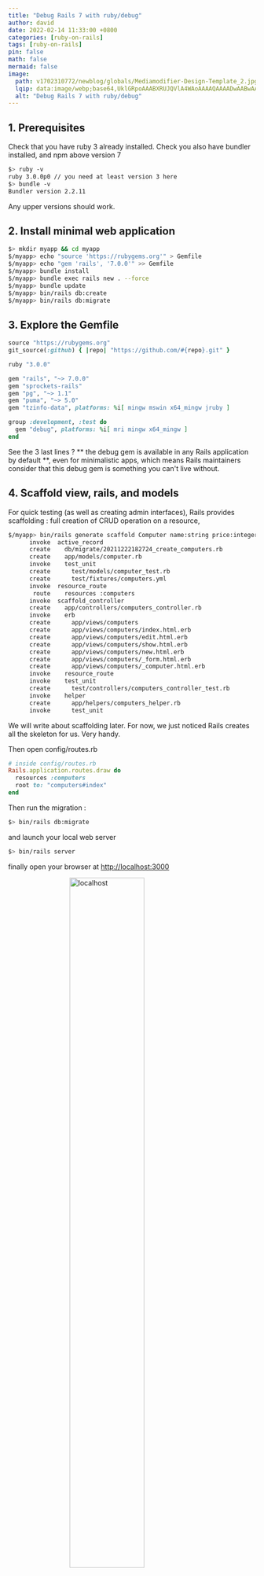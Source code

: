 ```yaml
---
title: "Debug Rails 7 with ruby/debug"
author: david
date: 2022-02-14 11:33:00 +0800
categories: [ruby-on-rails]
tags: [ruby-on-rails]
pin: false
math: false
mermaid: false
image:
  path: v1702310772/newblog/globals/Mediamodifier-Design-Template_2.jpg
  lqip: data:image/webp;base64,UklGRpoAAABXRUJQVlA4WAoAAAAQAAAADwAABwAAQUxQSDIAAAARL0AmbZurmr57yyIiqE8oiG0bejIYEQTgqiDA9vqnsUSI6H+oAERp2HZ65qP/VIAWAFZQOCBCAAAA8AEAnQEqEAAIAAVAfCWkAALp8sF8rgRgAP7o9FDvMCkMde9PK7euH5M1m6VWoDXf2FkP3BqV0ZYbO6NA/VFIAAAA
  alt: "Debug Rails 7 with ruby/debug"
---
```


## 1. Prerequisites  
  
Check that you have ruby 3 already installed. Check you also have bundler installed, and npm above version 7  
  
```bash  
$> ruby -v  
ruby 3.0.0p0 // you need at least version 3 here  
$> bundle -v  
Bundler version 2.2.11
```

Any upper versions should work.  

## 2. Install minimal web application

```bash  
$> mkdir myapp && cd myapp  
$/myapp> echo "source 'https://rubygems.org'" > Gemfile  
$/myapp> echo "gem 'rails', '7.0.0'" >> Gemfile  
$/myapp> bundle install  
$/myapp> bundle exec rails new . --force
$/myapp> bundle update  
$/myapp> bin/rails db:create  
$/myapp> bin/rails db:migrate
```

## 3. Explore the Gemfile

```ruby
source "https://rubygems.org"
git_source(:github) { |repo| "https://github.com/#{repo}.git" }

ruby "3.0.0"

gem "rails", "~> 7.0.0"
gem "sprockets-rails"
gem "pg", "~> 1.1"
gem "puma", "~> 5.0"
gem "tzinfo-data", platforms: %i[ mingw mswin x64_mingw jruby ]

group :development, :test do
  gem "debug", platforms: %i[ mri mingw x64_mingw ]
end
```

See the 3 last lines ? ** the debug gem is available in any Rails application by default **, even for minimalistic apps, which means Rails maintainers consider that this debug gem is something you can't live without.

## 4. Scaffold view, rails, and models

For quick testing (as well as creating admin interfaces), Rails provides scaffolding : full creation of CRUD operation on a resource, 

```bash
$/myapp> bin/rails generate scaffold Computer name:string price:integer
      invoke  active_record
      create    db/migrate/20211222182724_create_computers.rb
      create    app/models/computer.rb
      invoke    test_unit
      create      test/models/computer_test.rb
      create      test/fixtures/computers.yml
      invoke  resource_route
       route    resources :computers
      invoke  scaffold_controller
      create    app/controllers/computers_controller.rb
      invoke    erb
      create      app/views/computers
      create      app/views/computers/index.html.erb
      create      app/views/computers/edit.html.erb
      create      app/views/computers/show.html.erb
      create      app/views/computers/new.html.erb
      create      app/views/computers/_form.html.erb
      create      app/views/computers/_computer.html.erb
      invoke    resource_route
      invoke    test_unit
      create      test/controllers/computers_controller_test.rb
      invoke    helper
      create      app/helpers/computers_helper.rb
      invoke      test_unit
```

We will write about scaffolding later. For now, we just noticed Rails creates all the skeleton for us. Very handy.

Then open config/routes.rb

```rb
# inside config/routes.rb
Rails.application.routes.draw do
  resources :computers
  root to: "computers#index"
end
```

Then run the migration :
```bash  
$> bin/rails db:migrate
```
and launch your local web server
```bash  
$> bin/rails server 
```

finally open your browser at [http://localhost:3000](http://localhost:3000)

<figure>  
<img style="display:block;float:none;margin-left:auto;margin-right:auto;width:60%" src="https://res.cloudinary.com/bdavidxyz-com/image/upload/v1640198354/rails/computers2.png" loading="lazy" alt="localhost">  
<figcaption style="display:block;float:none;margin-left:auto;margin-right:auto;width:60%">localhost</figcaption>  
</figure>  
  
Great ! Everything works. Let's see how to debug this app, before any sudden bug appears.

## 5. Debugging our app

First open *app/controllers/computers_controller.rb*

```ruby
class ComputersController < ApplicationController
  before_action :set_computer, only: %i[ show edit update destroy ]

  # GET /computers
  def index
    @computers = Computer.all
  end
  
  # A lot more code...
end
```

From the comments, you can guess that each time the /computers URL is entered in the browser, the *index* function is called. Fine ! It allows us to easily try the *ruby/debug* gem.

Modify  *app/controllers/computers_controller.rb* as follow

```ruby
class ComputersController < ApplicationController
  before_action :set_computer, only: %i[ show edit update destroy ]

  # GET /computers
  def index
    my_age = 42
    binding.break   
    @computers = Computer.all
    binding.break
  end
  
  # A lot more code...
end
```

So we've added 2 lines `binding.break`

From the name, we can guess Rails server should stop each time it reaches the `binding.break` instruction.

### Reaching a breakpoint

Stop your local web server. Relaunch it with :
```bash  
$> bin/rails server 
```

And refresh your browser at http://localhost:3000

You should see the spinner that indicates your page cannot load right now :

<figure>  
<img style="display:block;float:none;margin-left:auto;margin-right:auto;width:60%" src="https://res.cloudinary.com/bdavidxyz-com/image/upload/v1640334634/rails/spinnerloading_24.png" loading="lazy" alt="spinner">  
<figcaption style="display:block;float:none;margin-left:auto;margin-right:auto;width:60%">spinner</figcaption>  
</figure>  

Probably the breakpoint was actually reached, as planned !

Open your terminal :

<figure>  
<img style="display:block;float:none;margin-left:auto;margin-right:auto;width:60%" src="https://res.cloudinary.com/bdavidxyz-com/image/upload/v1640334936/rails/blockedwow.png" loading="lazy" alt="beautiful colors in terminal">  
<figcaption style="display:block;float:none;margin-left:auto;margin-right:auto;width:60%">beautiful colors in terminal</figcaption>  
</figure>  

The program has stopped where you asked it to stop : on the `binding.break` instruction.

Lesson 1 :

> ruby/debug allow us to debug a Ruby-on-Rails program right into the terminal, with all features you would usually find in an IDE : next step, evaluate, continue, etc

Lesson 2 :

> ruby/debug comes with beautiful colors, which helps a lot.

### Evaluate a variable

Inside your terminal, the cursor is already positioned inside the ruby debugger. 

Type
```bash  
(rdbg) my_age # ruby
42
(rdbg) @computers
nil
(rdbg)
```

`my_age` already exists, and the debugger shows us its value. Neat ! @computers is not yet set once we reach the first breakpoint, so its value is `nil` (for now).

### Set a variable

```bash  
(rdbg) eval my_age=43    # command
(rdbg) my_age    # ruby
43
(rdbg)
```

Very useful if you want to reach a particular state inside your controller or service object. Note also the comment at the end of each line.

Lesson 3 :

> ruby/debug makes it possible to read, but also write any variable on-the-fly, allowing your Rails app to reach any desired state.

Lesson 4 :

> ruby/debug has a nice developer UX, by trying to comment existing commands (if no comment appears, you are trying to type a command that doesn't exist...)

### Jump to next breakpoint

```bash  
(rdbg) c    # continue command
[4, 13] in ~/workspace/myapp/app/controllers/computers_controller.rb
     4|   # GET /computers
     5|   def index
     6|     my_age = 42
     7|     binding.break   
     8|     @computers = Computer.all
=>   9|     binding.break   
    10|   end
```

Now, no surprise, if you evaluate `@computers`, it exists :

```bash  
(rdbg) @computers # ruby
[]
(rdbg) 3 + 4 # ruby
7
```

Note that you can type in any Ruby expression, not just existing variables.

### Escape the debugger

Type "c" and "enter" until you escape from all breakpoints :

```bash  
(rdbg) c    # continue command
  Rendering layout layouts/application.html.erb
  Rendering computers/index.html.erb within layouts/application
  Rendered computers/index.html.erb within layouts/application (Duration: 0.7ms | Allocations: 327)
  Rendered layout layouts/application.html.erb (Duration: 4.4ms | Allocations: 1317)
Completed 200 OK in 1581101ms (Views: 9.0ms | ActiveRecord: 9.0ms | Allocations: 139408)
```

And go back to the browser, at http://locahost:3000. The spinner has disappeared. If you reload the page, the spinner is here again, and you can enjoy a new debugging session in your terminal.

## All available options

Inside the debugger, type "h"

```bash
(rdbg) h    # help command
### Control flow

* `s[tep]`
  * Step in. Resume the program until next breakable point.
* `s[tep] <n>`
  * Step in, resume the program at `<n>`th breakable point.
* `n[ext]`
  * Step over. Resume the program until next line.
* `n[ext] <n>`
  * Step over, same as `step <n>`.
* `fin[ish]`
  * Finish this frame. Resume the program until the current frame is finished.
* `fin[ish] <n>`
  * Finish `<n>`th frames.
* `c[ontinue]`
  * Resume the program.
* `q[uit]` or `Ctrl-D`
  * Finish debugger (with the debuggee process on non-remote debugging).
* `q[uit]!`
  * Same as q[uit] but without the confirmation prompt.
* `kill`
  * Stop the debuggee process with `Kernel#exit!`.
* `kill!`
  * Same as kill but without the confirmation prompt.
* `sigint`
  * Execute SIGINT handler registered by the debuggee.
  * Note that this command should be used just after stop by `SIGINT`.

### Breakpoint

* `b[reak]`
  * Show all breakpoints.
* `b[reak] <line>`
  * Set breakpoint on `<line>` at the current frame's file.
* `b[reak] <file>:<line>` or `<file> <line>`
  * Set breakpoint on `<file>:<line>`.
* `b[reak] <class>#<name>`
   * Set breakpoint on the method `<class>#<name>`.
* `b[reak] <expr>.<name>`
   * Set breakpoint on the method `<expr>.<name>`.
* `b[reak] ... if: <expr>`
  * break if `<expr>` is true at specified location.
* `b[reak] ... pre: <command>`
  * break and run `<command>` before stopping.
* `b[reak] ... do: <command>`
  * break and run `<command>`, and continue.
* `b[reak] ... path: <path_regexp>`
  * break if the triggering event's path matches <path_regexp>.
* `b[reak] if: <expr>`
  * break if: `<expr>` is true at any lines.
  * Note that this feature is super slow.
* `catch <Error>`
  * Set breakpoint on raising `<Error>`.
* `catch ... if: <expr>`
  * stops only if `<expr>` is true as well.
* `catch ... pre: <command>`
  * runs `<command>` before stopping.
* `catch ... do: <command>`
  * stops and run `<command>`, and continue.
* `catch ... path: <path_regexp>`
  * stops if the exception is raised from a path that matches <path_regexp>.
* `watch @ivar`
  * Stop the execution when the result of current scope's `@ivar` is changed.
  * Note that this feature is super slow.
* `watch ... if: <expr>`
  * stops only if `<expr>` is true as well.
* `watch ... pre: <command>`
  * runs `<command>` before stopping.
* `watch ... do: <command>`
  * stops and run `<command>`, and continue.
* `watch ... path: <path_regexp>`
  * stops if the triggering event's path matches <path_regexp>.
* `del[ete]`
  * delete all breakpoints.
* `del[ete] <bpnum>`
  * delete specified breakpoint.

### Information

* `bt` or `backtrace`
  * Show backtrace (frame) information.
* `bt <num>` or `backtrace <num>`
  * Only shows first `<num>` frames.
* `bt /regexp/` or `backtrace /regexp/`
  * Only shows frames with method name or location info that matches `/regexp/`.
* `bt <num> /regexp/` or `backtrace <num> /regexp/`
  * Only shows first `<num>` frames with method name or location info that matches `/regexp/`.
* `l[ist]`
  * Show current frame's source code.
  * Next `list` command shows the successor lines.
* `l[ist] -`
  * Show predecessor lines as opposed to the `list` command.
* `l[ist] <start>` or `l[ist] <start>-<end>`
  * Show current frame's source code from the line <start> to <end> if given.
* `edit`
  * Open the current file on the editor (use `EDITOR` environment variable).
  * Note that edited file will not be reloaded.
* `edit <file>`
  * Open <file> on the editor.
* `i[nfo]`
   * Show information about current frame (local/instance variables and defined constants).
* `i[nfo] l[ocal[s]]`
  * Show information about the current frame (local variables)
  * It includes `self` as `%self` and a return value as `%return`.
* `i[nfo] i[var[s]]` or `i[nfo] instance`
  * Show information about instance variables about `self`.
* `i[nfo] c[onst[s]]` or `i[nfo] constant[s]`
  * Show information about accessible constants except toplevel constants.
* `i[nfo] g[lobal[s]]`
  * Show information about global variables
* `i[nfo] ... </pattern/>`
  * Filter the output with `</pattern/>`.
* `i[nfo] th[read[s]]`
  * Show all threads (same as `th[read]`).
* `o[utline]` or `ls`
  * Show you available methods, constants, local variables, and instance variables in the current scope.
* `o[utline] <expr>` or `ls <expr>`
  * Show you available methods and instance variables of the given object.
  * If the object is a class/module, it also lists its constants.
* `display`
  * Show display setting.
* `display <expr>`
  * Show the result of `<expr>` at every suspended timing.
* `undisplay`
  * Remove all display settings.
* `undisplay <displaynum>`
  * Remove a specified display setting.

### Frame control

* `f[rame]`
  * Show the current frame.
* `f[rame] <framenum>`
  * Specify a current frame. Evaluation are run on specified frame.
* `up`
  * Specify the upper frame.
* `down`
  * Specify the lower frame.

### Evaluate

* `p <expr>`
  * Evaluate like `p <expr>` on the current frame.
* `pp <expr>`
  * Evaluate like `pp <expr>` on the current frame.
* `eval <expr>`
  * Evaluate `<expr>` on the current frame.
* `irb`
  * Invoke `irb` on the current frame.

### Trace

* `trace`
  * Show available tracers list.
* `trace line`
  * Add a line tracer. It indicates line events.
* `trace call`
  * Add a call tracer. It indicate call/return events.
* `trace exception`
  * Add an exception tracer. It indicates raising exceptions.
* `trace object <expr>`
  * Add an object tracer. It indicates that an object by `<expr>` is passed as a parameter or a receiver on method call.
* `trace ... </pattern/>`
  * Indicates only matched events to `</pattern/>` (RegExp).
* `trace ... into: <file>`
  * Save trace information into: `<file>`.
* `trace off <num>`
  * Disable tracer specified by `<num>` (use `trace` command to check the numbers).
* `trace off [line|call|pass]`
  * Disable all tracers. If `<type>` is provided, disable specified type tracers.
* `record`
  * Show recording status.
* `record [on|off]`
  * Start/Stop recording.
* `step back`
  * Start replay. Step back with the last execution log.
  * `s[tep]` does stepping forward with the last log.
* `step reset`
  * Stop replay .

### Thread control

* `th[read]`
  * Show all threads.
* `th[read] <thnum>`
  * Switch thread specified by `<thnum>`.

### Configuration

* `config`
  * Show all configuration with description.
* `config <name>`
  * Show current configuration of <name>.
* `config set <name> <val>` or `config <name> = <val>`
  * Set <name> to <val>.
* `config append <name> <val>` or `config <name> << <val>`
  * Append `<val>` to `<name>` if it is an array.
* `config unset <name>`
  * Set <name> to default.
* `source <file>`
  * Evaluate lines in `<file>` as debug commands.
* `open`
  * open debuggee port on UNIX domain socket and wait for attaching.
  * Note that `open` command is EXPERIMENTAL.
* `open [<host>:]<port>`
  * open debuggee port on TCP/IP with given `[<host>:]<port>` and wait for attaching.
* `open vscode`
  * open debuggee port for VSCode and launch VSCode if available.
* `open chrome`
  * open debuggee port for Chrome and wait for attaching.

### Help

* `h[elp]`
  * Show help for all commands.
* `h[elp] <command>`
  * Show help for the given command.
(rdbg) 
```

## Alternatives to ruby/debug

You can try the byebug gem, or read [this famous article](https://tenderlovemaking.com/2016/02/05/i-am-a-puts-debuggerer.html) about debugging directly with some "print" statements. It's also very efficient !